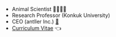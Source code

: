 - Animal Scientist 🐷🐮🐶🐔
- Research Professor (Konkuk University)
- CEO (antller Inc.) [🎤](https://krive.konkuk.ac.kr/42)
- [Curriculum Vitae](https://github.com/YoungjunNa/CV_YoungjunNa/blob/master/README.md) 👈
